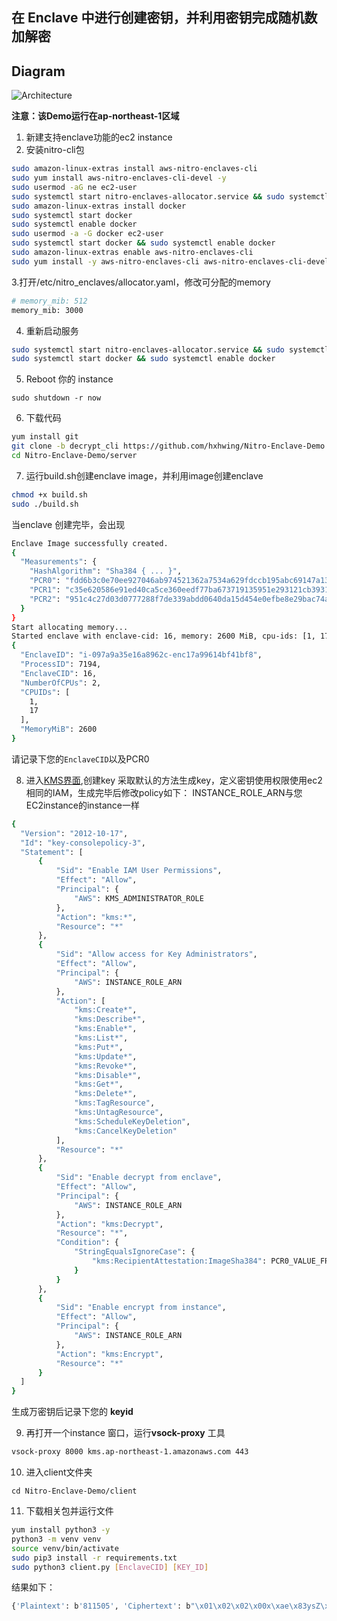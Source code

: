 ## 在 Enclave 中进行创建密钥，并利用密钥完成随机数加解密

## Diagram

![Architecture](./docs/assets/Architecture.png)

**注意：该Demo运行在ap-northeast-1区域**
1. 新建支持enclave功能的ec2 instance  
2. 安装nitro-cli包  
```bash
sudo amazon-linux-extras install aws-nitro-enclaves-cli  
sudo yum install aws-nitro-enclaves-cli-devel -y  
sudo usermod -aG ne ec2-user  
sudo systemctl start nitro-enclaves-allocator.service && sudo systemctl enable nitro-enclaves-allocator.service  
sudo amazon-linux-extras install docker  
sudo systemctl start docker  
sudo systemctl enable docker  
sudo usermod -a -G docker ec2-user  
sudo systemctl start docker && sudo systemctl enable docker  
sudo amazon-linux-extras enable aws-nitro-enclaves-cli  
sudo yum install -y aws-nitro-enclaves-cli aws-nitro-enclaves-cli-devel   
```
3.打开/etc/nitro_enclaves/allocator.yaml，修改可分配的memory  
```bash
# memory_mib: 512  
memory_mib: 3000   
```  
4. 重新启动服务
```bash    
sudo systemctl start nitro-enclaves-allocator.service && sudo systemctl enable nitro-enclaves-allocator.service   
sudo systemctl start docker && sudo systemctl enable docker   
```
5. Reboot 你的 instance   
```
sudo shutdown -r now
```

6. 下载代码
```bash   
yum install git    
git clone -b decrypt_cli https://github.com/hxhwing/Nitro-Enclave-Demo.git
cd Nitro-Enclave-Demo/server  
```
7. 运行build.sh创建enclave image，并利用image创建enclave
```bash    
chmod +x build.sh  
sudo ./build.sh   
```   
当enclave 创建完毕，会出现  
```bash   
Enclave Image successfully created.  
{
  "Measurements": {
    "HashAlgorithm": "Sha384 { ... }",
    "PCR0": "fdd6b3c0e70ee927046ab974521362a7534a629fdccb195abc69147a133b27b8233ff9153b376af2dccf9503cb43246e",
    "PCR1": "c35e620586e91ed40ca5ce360eedf77ba673719135951e293121cb3931220b00f87b5a15e94e25c01fecd08fc9139342",
    "PCR2": "951c4c27d03d0777288f7de339abdd0640da15d454e0efbe8e29bac74a8e8ea06edda8401b6bb672b1b71d32b9bf6751"
  }
}
Start allocating memory...
Started enclave with enclave-cid: 16, memory: 2600 MiB, cpu-ids: [1, 17]
{
  "EnclaveID": "i-097a9a35e16a8962c-enc17a99614bf41bf8",
  "ProcessID": 7194,
  "EnclaveCID": 16,
  "NumberOfCPUs": 2,
  "CPUIDs": [
    1,
    17
  ],
  "MemoryMiB": 2600
}
```
请记录下您的```EnclaveCID```以及PCR0

8. 进入[KMS界面](https://ap-northeast-1.console.aws.amazon.com/kms/home?region=ap-northeast-1#/kms/keys),创建key
  采取默认的方法生成key，定义密钥使用权限使用ec2相同的IAM，生成完毕后修改policy如下：
  INSTANCE_ROLE_ARN与您EC2instance的instance一样
  ```bash 
  {
    "Version": "2012-10-17",
    "Id": "key-consolepolicy-3",
    "Statement": [
        {
            "Sid": "Enable IAM User Permissions",
            "Effect": "Allow",
            "Principal": {
                "AWS": KMS_ADMINISTRATOR_ROLE
            },
            "Action": "kms:*",
            "Resource": "*"
        },
        {
            "Sid": "Allow access for Key Administrators",
            "Effect": "Allow",
            "Principal": {
                "AWS": INSTANCE_ROLE_ARN
            },
            "Action": [
                "kms:Create*",
                "kms:Describe*",
                "kms:Enable*",
                "kms:List*",
                "kms:Put*",
                "kms:Update*",
                "kms:Revoke*",
                "kms:Disable*",
                "kms:Get*",
                "kms:Delete*",
                "kms:TagResource",
                "kms:UntagResource",
                "kms:ScheduleKeyDeletion",
                "kms:CancelKeyDeletion"
            ],
            "Resource": "*"
        },
        {
            "Sid": "Enable decrypt from enclave",
            "Effect": "Allow",
            "Principal": {
                "AWS": INSTANCE_ROLE_ARN
            },
            "Action": "kms:Decrypt",
            "Resource": "*",
            "Condition": {
                "StringEqualsIgnoreCase": {
                    "kms:RecipientAttestation:ImageSha384": PCR0_VALUE_FROM_EIF_BUILD
                }
            }
        },
        {
            "Sid": "Enable encrypt from instance",
            "Effect": "Allow",
            "Principal": {
                "AWS": INSTANCE_ROLE_ARN
            },
            "Action": "kms:Encrypt",
            "Resource": "*"
        }
    ]
}
```
生成万密钥后记录下您的 **keyid**

9. 再打开一个instance 窗口，运行**vsock-proxy** 工具  
```bash
vsock-proxy 8000 kms.ap-northeast-1.amazonaws.com 443  
```   

10. 进入client文件夹    
```
cd Nitro-Enclave-Demo/client    
```

11. 下载相关包并运行文件     
```bash     
yum install python3 -y
python3 -m venv venv
source venv/bin/activate
sudo pip3 install -r requirements.txt
sudo python3 client.py [EnclaveCID] [KEY_ID]
```
结果如下：
```bash
{'Plaintext': b'811505', 'Ciphertext': b"\x01\x02\x02\x00x\xae\x83ysZ\xfch%\x1a\x0b\x1d,%`\xec\x7f\x1a\x08>\xcfO\x9f\x98\xcah\xa9\xd9\xacb\xa6\x8e\x8e\x01\xe8xR<9.\xa3\xed\xcb\xd8PX0!W\xa4\x00\x00\x00d0b\x06\t*\x86H\x86\xf7\r\x01\x07\x06\xa0U0S\x02\x01\x000N\x06\t*\x86H\x86\xf7\r\x01\x07\x010\x1e\x06\t`\x86H\x01e\x03\x04\x01.0\x11\x04\x0c\xdc2\x15o\x9c\x0fq\x050\x8eW\xf0\x02\x01\x10\x80!w\xadV\xa6<7O\xf5o\xf3\xd1\x96\xc45\xa0\xf2n~gX'>B#\xf8\xf1o@f.X\x0e\xd6", 'Encrypted-Plaintext': '811505', 'Encrypted2': '811505'}
```